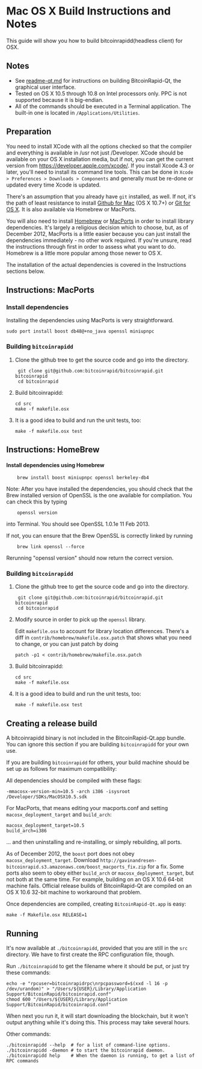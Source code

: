 Mac OS X Build Instructions and Notes
====================================
This guide will show you how to build bitcoinrapidd(headless client) for OSX.

Notes
-----

* See [readme-qt.md](readme-qt.md) for instructions on building BitcoinRapid-Qt, the
graphical user interface.
* Tested on OS X 10.5 through 10.8 on Intel processors only. PPC is not
supported because it is big-endian.
* All of the commands should be executed in a Terminal application. The
built-in one is located in `/Applications/Utilities`.

Preparation
-----------

You need to install XCode with all the options checked so that the compiler
and everything is available in /usr not just /Developer. XCode should be
available on your OS X installation media, but if not, you can get the
current version from https://developer.apple.com/xcode/. If you install
Xcode 4.3 or later, you'll need to install its command line tools. This can
be done in `Xcode > Preferences > Downloads > Components` and generally must
be re-done or updated every time Xcode is updated.

There's an assumption that you already have `git` installed, as well. If
not, it's the path of least resistance to install [Github for Mac](https://mac.github.com/)
(OS X 10.7+) or
[Git for OS X](https://code.google.com/p/git-osx-installer/). It is also
available via Homebrew or MacPorts.

You will also need to install [Homebrew](http://mxcl.github.io/homebrew/)
or [MacPorts](https://www.macports.org/) in order to install library
dependencies. It's largely a religious decision which to choose, but, as of
December 2012, MacPorts is a little easier because you can just install the
dependencies immediately - no other work required. If you're unsure, read
the instructions through first in order to assess what you want to do.
Homebrew is a little more popular among those newer to OS X.

The installation of the actual dependencies is covered in the Instructions
sections below.

Instructions: MacPorts
----------------------

### Install dependencies

Installing the dependencies using MacPorts is very straightforward.

    sudo port install boost db48@+no_java openssl miniupnpc

### Building `bitcoinrapidd`

1. Clone the github tree to get the source code and go into the directory.

        git clone git@github.com:bitcoinrapid/bitcoinrapid.git bitcoinrapid
        cd bitcoinrapid

2.  Build bitcoinrapidd:

        cd src
        make -f makefile.osx

3.  It is a good idea to build and run the unit tests, too:

        make -f makefile.osx test

Instructions: HomeBrew
----------------------

#### Install dependencies using Homebrew

        brew install boost miniupnpc openssl berkeley-db4

Note: After you have installed the dependencies, you should check that the Brew installed version of OpenSSL is the one available for compilation. You can check this by typing

        openssl version

into Terminal. You should see OpenSSL 1.0.1e 11 Feb 2013.

If not, you can ensure that the Brew OpenSSL is correctly linked by running

        brew link openssl --force

Rerunning "openssl version" should now return the correct version.

### Building `bitcoinrapidd`

1. Clone the github tree to get the source code and go into the directory.

        git clone git@github.com:bitcoinrapid/bitcoinrapid.git bitcoinrapid
        cd bitcoinrapid

2.  Modify source in order to pick up the `openssl` library.

    Edit `makefile.osx` to account for library location differences. There's a
    diff in `contrib/homebrew/makefile.osx.patch` that shows what you need to
    change, or you can just patch by doing

        patch -p1 < contrib/homebrew/makefile.osx.patch

3.  Build bitcoinrapidd:

        cd src
        make -f makefile.osx

4.  It is a good idea to build and run the unit tests, too:

        make -f makefile.osx test

Creating a release build
------------------------

A bitcoinrapidd binary is not included in the BitcoinRapid-Qt.app bundle. You can ignore
this section if you are building `bitcoinrapidd` for your own use.

If you are building `bitcoinrapidd` for others, your build machine should be set up
as follows for maximum compatibility:

All dependencies should be compiled with these flags:

    -mmacosx-version-min=10.5 -arch i386 -isysroot /Developer/SDKs/MacOSX10.5.sdk

For MacPorts, that means editing your macports.conf and setting
`macosx_deployment_target` and `build_arch`:

    macosx_deployment_target=10.5
    build_arch=i386

... and then uninstalling and re-installing, or simply rebuilding, all ports.

As of December 2012, the `boost` port does not obey `macosx_deployment_target`.
Download `http://gavinandresen-bitcoinrapid.s3.amazonaws.com/boost_macports_fix.zip`
for a fix. Some ports also seem to obey either `build_arch` or
`macosx_deployment_target`, but not both at the same time. For example, building
on an OS X 10.6 64-bit machine fails. Official release builds of BitcoinRapid-Qt are
compiled on an OS X 10.6 32-bit machine to workaround that problem.

Once dependencies are compiled, creating `BitcoinRapid-Qt.app` is easy:

    make -f Makefile.osx RELEASE=1

Running
-------

It's now available at `./bitcoinrapidd`, provided that you are still in the `src`
directory. We have to first create the RPC configuration file, though.

Run `./bitcoinrapidd` to get the filename where it should be put, or just try these
commands:

    echo -e "rpcuser=bitcoinrapidrpc\nrpcpassword=$(xxd -l 16 -p /dev/urandom)" > "/Users/${USER}/Library/Application Support/BitcoinRapid/bitcoinrapid.conf"
    chmod 600 "/Users/${USER}/Library/Application Support/BitcoinRapid/bitcoinrapid.conf"

When next you run it, it will start downloading the blockchain, but it won't
output anything while it's doing this. This process may take several hours.

Other commands:

    ./bitcoinrapidd --help  # for a list of command-line options.
    ./bitcoinrapidd -daemon # to start the bitcoinrapid daemon.
    ./bitcoinrapidd help    # When the daemon is running, to get a list of RPC commands
